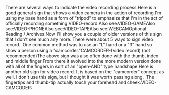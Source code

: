 There are several ways to indicate the video recording process.Here is a good general sign that shows a video camera in the action of 
recording.I'm using my base hand as a form of "tripod" to emphasize that I'm in 
the act of officially recording something.VIDEO-record:Also see:VIDEO-GAMEAlso see:VIDEO-PHONEAlso see:VIDEO-TAPEAlso see:WEBCAMOptional Reading / 
Archives:Now I'll show you a couple of older versions of this sign that I don't see 
much any more. There were about 5 ways to sign video record.  One 
common method was to use an "L" hand or a "3" hand so show a person using a 
"camcorder."CAMCORDER-(video record) (not recommended)The above sign was also often done with the thumb, index and middle
finger.From there it evolved into the more modern version done with all of the fingers in
sort of an "open-AND" type handshape.Here is another old sign for video record. It is based on the "camcorder" 
concept as well.
I don't use this sign, but I thought it was worth passing along.  The
fingertips and thumb-tip actually touch your forehead and cheek.VIDEO-CAMCODER: